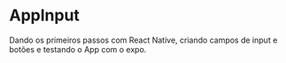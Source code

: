 # AppInput
 Dando os primeiros passos com React Native, criando campos de input e botões e testando o App com o expo.

